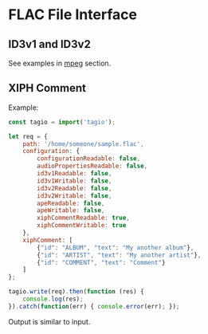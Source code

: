 # FLAC File Interface

## ID3v1 and ID3v2

See examples in [mpeg](mpeg.md) section.

## XIPH Comment

Example:

```javascript
const tagio = import('tagio');

let req = {
    path: '/home/someone/sample.flac',
    configuration: {
        configurationReadable: false,
        audioPropertiesReadable: false,
        id3v1Readable: false,
        id3v1Writable: false,
        id3v2Readable: false,
        id3v2Writable: false,
        apeReadable: false,
        apeWritable: false,
        xiphCommentReadable: true,
        xiphCommentWritable: true
    },
    xiphComment: [
        {"id": "ALBUM", "text": "My another album"},
        {"id": "ARTIST", "text": "My another artist"},
        {"id": "COMMENT", "text": "Comment"}
    ]
};

tagio.write(req).then(function (res) {
    console.log(res);
}).catch(function(err) { console.error(err); });
```

Output is similar to input.